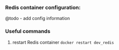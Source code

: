 ### Redis container configuration:
  @todo - add config information

### Useful commands
  1. restart Redis container
 ```docker restart dev_redis```
